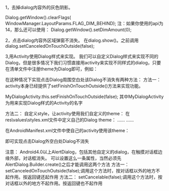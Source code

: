 1，去掉dialog内容外的灰色阴影。

Dialog.getWindow().clearFlags( WindowManager.LayoutParams.FLAG_DIM_BEHIND);
注：如果你使用的api为14，那么还可以使用：
Dialog.getWindow().setDimAmount(0);


2，点击dialog内容外区域弹窗不消失。
在dialog.show()。之前调用dialog.setCanceledOnTouchOutside(false);

3,用Activity使用Dialog样式来实现。
我们可以自定义Dialog样式来实现不同的Dialog，但是很多情况下我们习惯直接用activity来实现不同样式的dialog，只要在清单文件中注册theme为Dialog即可，例如：
<activity
    android:name="com.example.androidtest.MyDialogActivity"
    android:theme="@android:style/Theme.Holo.Light.Dialog"> </activity>

在这种情况下实现点击Dialog周围空白处该Dialog不消失有两种方法：
方法一：
activity本身已经提供了setFinishOnTouchOutside()方法来实现功能。

MyDialogActivity.this.setFinishOnTouchOutside(false);
其中MyDialogActivity为用来实现Dialog样式的Activity的名字

方法二：
自定义style，让activity使用我们自定义的theme：
在res\values\styles.xml文件中定义自己的Dialog theme：
<resources>
    ……    <style  name = "MyDialogTheme" parent = "@android:style/Theme.Holo.Light.Dialog">
        <item name="android:windowCloseOnTouchOutside">false</item>
    </style>
    ……</resources>

 在AndroidManifest.xml文件中使自己的activity使用该theme：
 <activity
    android:name="com.example.androidtest.MyDialogActivity"
    android:theme="@style/MyDialogTheme" > </activity>

 即可实现点击Dialog外空白处Dialog不消失


 注意：
Android4.0以上AlertDialog，包括其他自定义的dialog，在触摸对话框边缘外部，对话框消失。
可以设置这么一条属性，当然必须先AlertDialog.Builder.create()之后才能调用这两个方法
方法一：
setCanceledOnTouchOutside(false);调用这个方法时，按对话框以外的地方不起作用。按返回键还起作用
方法二：
setCancelable(false);调用这个方法时，按对话框以外的地方不起作用。按返回键也不起作用
